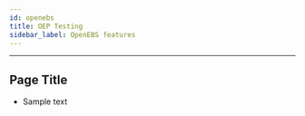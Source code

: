 ```yaml
---
id: openebs
title: OEP Testing
sidebar_label: OpenEBS features
---
```

------

## Page Title

- Sample text
